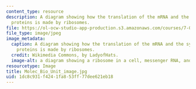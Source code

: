 ```yaml
---
content_type: resource
description: A diagram showing how the translation of the mRNA and the synthesis of
  proteins is made by ribosomes.
file: https://ol-ocw-studio-app-production.s3.amazonaws.com/courses/7-01sc-fundamentals-of-biology-fall-2011/1dc8c931f4241fa853ff77dee621eb18_Molec_Bio_Unit_image.jpg
file_type: image/jpeg
image_metadata:
  caption: A diagram showing how the translation of the mRNA and the synthesis of
    proteins is made by ribosomes.
  credit: Wikimedia Commons, by LadyofHats.
  image-alt: a diagram showing a ribosome in a cell, messenger RNA, and protein synthesis
resourcetype: Image
title: Molec_Bio_Unit_image.jpg
uid: 1dc8c931-f424-1fa8-53ff-77dee621eb18
---
```

